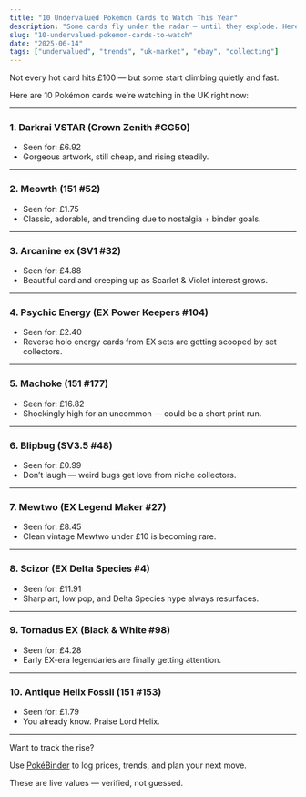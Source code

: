 ```yaml
---
title: "10 Undervalued Pokémon Cards to Watch This Year"
description: "Some cards fly under the radar — until they explode. Here are 10 sleeper hits we’re watching based on UK sale trends."
slug: "10-undervalued-pokemon-cards-to-watch"
date: "2025-06-14"
tags: ["undervalued", "trends", "uk-market", "ebay", "collecting"]
---
```


Not every hot card hits £100 — but some start climbing quietly and fast.

Here are 10 Pokémon cards we’re watching in the UK right now:

---

### 1. **Darkrai VSTAR (Crown Zenith #GG50)**
- Seen for: £6.92
- Gorgeous artwork, still cheap, and rising steadily.

---

### 2. **Meowth (151 #52)**
- Seen for: £1.75
- Classic, adorable, and trending due to nostalgia + binder goals.

---

### 3. **Arcanine ex (SV1 #32)**
- Seen for: £4.88
- Beautiful card and creeping up as Scarlet & Violet interest grows.

---

### 4. **Psychic Energy (EX Power Keepers #104)**
- Seen for: £2.40
- Reverse holo energy cards from EX sets are getting scooped by set collectors.

---

### 5. **Machoke (151 #177)**
- Seen for: £16.82
- Shockingly high for an uncommon — could be a short print run.

---

### 6. **Blipbug (SV3.5 #48)**
- Seen for: £0.99
- Don’t laugh — weird bugs get love from niche collectors.

---

### 7. **Mewtwo (EX Legend Maker #27)**
- Seen for: £8.45
- Clean vintage Mewtwo under £10 is becoming rare.

---

### 8. **Scizor (EX Delta Species #4)**
- Seen for: £11.91
- Sharp art, low pop, and Delta Species hype always resurfaces.

---

### 9. **Tornadus EX (Black & White #98)**
- Seen for: £4.28
- Early EX-era legendaries are finally getting attention.

---

### 10. **Antique Helix Fossil (151 #153)**
- Seen for: £1.79
- You already know. Praise Lord Helix.

---

Want to track the rise?

Use [PokéBinder](https://www.pokebinder.co.uk) to log prices, trends, and plan your next move.

These are live values — verified, not guessed.
